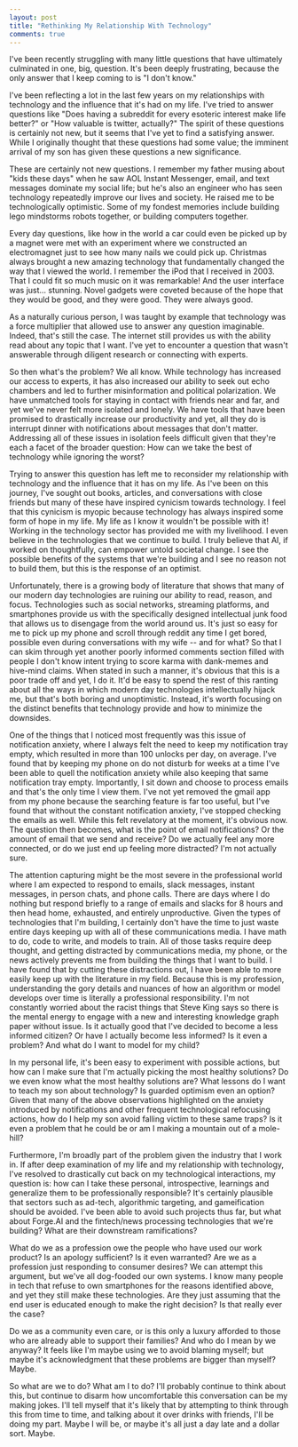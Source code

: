 ```yaml
---
layout: post
title: "Rethinking My Relationship With Technology"
comments: true
---
```


I've been recently struggling with many little questions that have ultimately culminated in one, big, question. It's been deeply frustrating, because the only answer that I keep coming to is "I don't know."

I've been reflecting a lot in the last few years on my relationships with technology and the influence that it's had on my life. I've tried to answer questions like "Does having a subreddit for every esoteric interest make life better?" or "How valuable is twitter, actually?" The spirit of these questions is certainly not new, but it seems that I've yet to find a satisfying answer. While I originally thought that these questions had some value; the imminent arrival of my son has given these questions a new significance.

These are certainly not new questions. I remember my father musing about "kids these days" when he saw AOL Instant Messenger, email, and text messages dominate my social life; but he's also an engineer who has seen technology repeatedly improve our lives and society. He raised me to be technologically optimistic. Some of my fondest memories include building lego mindstorms robots together, or building computers together.

Every day questions, like how in the world a car could even be picked up by a magnet were met with an experiment where we constructed an electromagnet just to see how many nails we could pick up. Christmas always brought a new amazing technology that fundamentally changed the way that I viewed the world. I remember the iPod that I received in 2003. That I could fit so much music on it was remarkable! And the user interface was just... stunning. Novel gadgets were coveted because of the hope that they would be good, and they were good. They were always good.

As a naturally curious person, I was taught by example that technology was a force multiplier that allowed use to answer any question imaginable. Indeed, that's still the case. The internet still provides us with the ability read about any topic that I want. I've yet to encounter a question that wasn't answerable through diligent research or connecting with experts.

So then what's the problem? We all know. While technology has increased our access to experts, it has also increased our ability to seek out echo chambers and led to further misinformation and political polarization. We have unmatched tools for staying in contact with friends near and far, and yet we've never felt more isolated and lonely. We have tools that have been promised to drastically increase our productivity and yet, all they do is interrupt dinner with notifications about messages that don't matter. Addressing all of these issues in isolation feels difficult given that they're each a facet of the broader question: How can we take the best of technology while ignoring the worst?

Trying to answer this question has left me to reconsider my relationship with technology and the influence that it has on my life. As I've been on this journey, I've sought out books, articles, and conversations with close friends but many of these have inspired cynicism towards technology. I feel that this cynicism is myopic because technology has always inspired some form of hope in my life. My life as I know it wouldn't be possible with it! Working in the technology sector has provided me with my livelihood. I even believe in the technologies that we continue to build. I truly believe that AI, if worked on thoughtfully, can empower untold societal change. I see the possible benefits of the systems that we're building and I see no reason not to build them, but this is the response of an optimist.

Unfortunately, there is a growing body of literature that shows that many of our modern day technologies are ruining our ability to read, reason, and focus. Technologies such as social networks, streaming platforms, and smartphones provide us with the specifically designed intellectual junk food that allows us to disengage from the world around us. It's just so easy for me to pick up my phone and scroll through reddit any time I get bored, possible even during conversations with my wife -- and for what? So that I can skim through yet another poorly informed comments section filled with people I don't know intent trying to score karma with dank-memes and hive-mind claims. When stated in such a manner, it's obvious that this is a poor trade off and yet, I do it. It'd be easy to spend the rest of this ranting about all the ways in which modern day technologies intellectually hijack me, but that's both boring and unoptimistic. Instead, it's worth focusing on the distinct benefits that technology provide and how to minimize the downsides.

One of the things that I noticed most frequently was this issue of notification anxiety, where I always felt the need to keep my notification tray empty, which resulted in more than 100 unlocks per day, on average. I've found that by keeping my phone on do not disturb for weeks at a time I've been able to quell the notification anxiety while also keeping that same notification tray empty. Importantly, I sit down and choose to process emails and that's the only time I view them. I've not yet removed the gmail app from my phone because the searching feature is far too useful, but I've found that without the constant notification anxiety, I've stopped checking the emails as well. While this felt revelatory at the moment, it's obvious now. The question then becomes, what is the point of email notifications? Or the amount of email that we send and receive? Do we actually feel any more connected, or do we just end up feeling more distracted? I'm not actually sure.

The attention capturing might be the most severe in the professional world where I am expected to respond to emails, slack messages, instant messages, in person chats, and phone calls. There are days where I do nothing but respond briefly to a range of emails and slacks for 8 hours and then head home, exhausted, and entirely unproductive. Given the types of technologies that I'm building, I certainly don't have the time to just waste entire days keeping up with all of these communications media. I have math to do, code to write, and models to train. All of those tasks require deep thought, and getting distracted by communications media, my phone, or the news actively prevents me from building the things that I want to build. I have found that by cutting these distractions out, I have been able to more easily keep up with the literature in my field. Because this is my profession, understanding the gory details and nuances of how an algorithm or model develops over time is literally a professional responsibility. I'm not constantly worried about the racist things that Steve King says so there is the mental energy to engage with a new and interesting knowledge graph paper without issue. Is it actually good that I've decided to become a less informed citizen? Or have I actually become less informed? Is it even a problem? And what do I want to model for my child?

In my personal life, it's been easy to experiment with possible actions, but how can I make sure that I'm actually picking the most healthy solutions? Do we even know what the most healthy solutions are? What lessons do I want to teach my son about technology? Is guarded optimism even an option? Given that many of the above observations highlighted on the anxiety introduced by notifications and other frequent technological refocusing actions, how do I help my son avoid falling victim to these same traps? Is it even a problem that he could be or am I making a mountain out of a mole-hill?

Furthermore, I'm broadly part of the problem given the industry that I work in. If after deep examination of my life and my relationship with technology, I've resolved to drastically cut back on my technological interactions, my question is: how can I take these personal, introspective, learnings and generalize them to be professionally responsible? It's certainly plausible that sectors such as ad-tech, algorithmic targeting, and gameification should be avoided. I've been able to avoid such projects thus far, but what about Forge.AI and the fintech/news processing technologies that we're building? What are their downstream ramifications?

What do we as a profession owe the people who have used our work product? Is an apology sufficient? Is it even warranted? Are we as a profession just responding to consumer desires? We can attempt this argument, but we've all dog-fooded our own systems. I know many people in tech that refuse to own smartphones for the reasons identified above, and yet they still make these technologies. Are they just assuming that the end user is educated enough to make the right decision? Is that really ever the case?

Do we as a community even care, or is this only a luxury afforded to those who are already able to support their families? And who do I mean by we anyway? It feels like I'm maybe using we to avoid blaming myself; but maybe it's acknowledgment that these problems are bigger than myself? Maybe.

So what are we to do? What am I to do? I'll probably continue to think about this, but continue to disarm how uncomfortable this conversation can be my making jokes. I'll tell myself that it's likely that by attempting to think through this from time to time, and talking about it over drinks with friends, I'll be doing my part. Maybe I will be, or maybe it's all just a day late and a dollar sort. Maybe.
